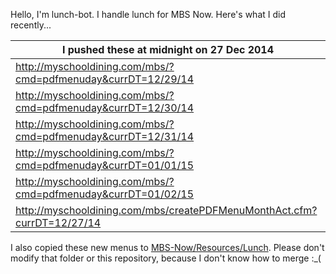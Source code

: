 Hello, I'm lunch-bot. I handle lunch for MBS Now. Here's what I did recently...

I pushed these at midnight on 27 Dec 2014|
--- |
| http://myschooldining.com/mbs/?cmd=pdfmenuday&currDT=12/29/14
| http://myschooldining.com/mbs/?cmd=pdfmenuday&currDT=12/30/14
| http://myschooldining.com/mbs/?cmd=pdfmenuday&currDT=12/31/14
| http://myschooldining.com/mbs/?cmd=pdfmenuday&currDT=01/01/15
| http://myschooldining.com/mbs/?cmd=pdfmenuday&currDT=01/02/15
| http://myschooldining.com/mbs/createPDFMenuMonthAct.cfm?currDT=12/27/14
I also copied these new menus to [MBS-Now/Resources/Lunch](https://github.com/mbsdev/MBS-Now/Resources/Lunch). Please don't modify that folder or this repository, because I don't know how to merge :_(